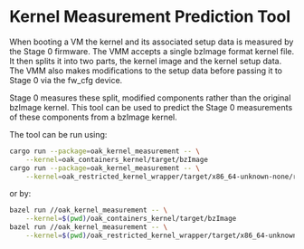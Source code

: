 # Kernel Measurement Prediction Tool

When booting a VM the kernel and its associated setup data is measured by the
Stage 0 firmware. The VMM accepts a single bzImage format kernel file. It then
splits it into two parts, the kernel image and the kernel setup data. The VMM
also makes modifications to the setup data before passing it to Stage 0 via the
fw_cfg device.

Stage 0 measures these split, modified components rather than the original
bzImage kernel. This tool can be used to predict the Stage 0 measurements of
these components from a bzImage kernel.

The tool can be run using:

```bash
cargo run --package=oak_kernel_measurement -- \
    --kernel=oak_containers_kernel/target/bzImage
cargo run --package=oak_kernel_measurement -- \
    --kernel=oak_restricted_kernel_wrapper/target/x86_64-unknown-none/release/oak_restricted_kernel_simple_io_init_rd_wrapper_bin
```

or by:

```bash
bazel run //oak_kernel_measurement -- \
    --kernel=$(pwd)/oak_containers_kernel/target/bzImage
bazel run //oak_kernel_measurement -- \
    --kernel=$(pwd)/oak_restricted_kernel_wrapper/target/x86_64-unknown-none/release/oak_restricted_kernel_simple_io_init_rd_wrapper_bin
```
